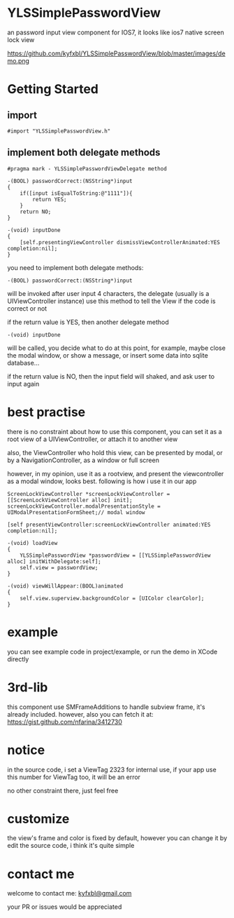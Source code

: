 YLSSimplePasswordView
=====================

an password input view component for IOS7, it looks like ios7 native screen lock view

<img>https://github.com/kyfxbl/YLSSimplePasswordView/blob/master/images/demo.png</img>

# Getting Started
## import
```
#import "YLSSimplePasswordView.h"
```

## implement both delegate methods
```
#pragma mark - YLSSimplePasswordViewDelegate method

-(BOOL) passwordCorrect:(NSString*)input
{
    if([input isEqualToString:@"1111"]){
        return YES;
    }
    return NO;
}

-(void) inputDone
{
    [self.presentingViewController dismissViewControllerAnimated:YES completion:nil];
}
```

you need to implement both delegate methods:

```
-(BOOL) passwordCorrect:(NSString*)input
```
will be invoked after user input 4 characters, the delegate (usually is a UIViewController instance) use this method to tell the View if the code is correct or not

if the return value is YES, then another delegate method
```
-(void) inputDone
```
will be called, you decide what to do at this point, for example, maybe close the modal window, or show a message, or insert some data into sqlite database...

if the return value is NO, then the input field will shaked, and ask user to input again

# best practise

there is no constraint about how to use this component, you can set it as a root view of a UIViewController, or attach it to another view

also, the ViewController who hold this view, can be presented by modal, or by a NavigationController, as a window or full screen

however, in my opinion, use it as a rootview, and present the viewcontroller as a modal window, looks best. following is how i use it in our app

```
ScreenLockViewController *screenLockViewController = [[ScreenLockViewController alloc] init];
screenLockViewController.modalPresentationStyle = UIModalPresentationFormSheet;// modal window
        
[self presentViewController:screenLockViewController animated:YES completion:nil];
```
```
-(void) loadView
{
    YLSSimplePasswordView *passwordView = [[YLSSimplePasswordView alloc] initWithDelegate:self];
    self.view = passwordView;
}

-(void) viewWillAppear:(BOOL)animated
{
    self.view.superview.backgroundColor = [UIColor clearColor];
}
```

# example
you can see example code in project/example, or run the demo in XCode directly

# 3rd-lib

this component use SMFrameAdditions to handle subview frame, it's already included. however, also you can fetch it at:
<a>https://gist.github.com/nfarina/3412730</a>

# notice

in the source code, i set a ViewTag 2323 for internal use, if your app use this number for ViewTag too, it will be an error

no other constraint there, just feel free

# customize

the view's frame and color is fixed by default, however you can change it by edit the source code, i think it's quite simple

# contact me

welcome to contact me: kyfxbl@gmail.com

your PR or issues would be appreciated